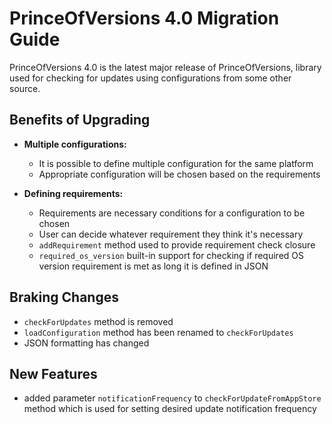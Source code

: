 # PrinceOfVersions 4.0 Migration Guide

PrinceOfVersions 4.0 is the latest major release of PrinceOfVersions, library used for checking for updates using configurations from some other source.

## Benefits of Upgrading

* **Multiple configurations:**

  * It is possible to define multiple configuration for the same platform
  * Appropriate configuration will be chosen based on the requirements


* **Defining requirements:**

  * Requirements are necessary conditions for a configuration to be chosen
  * User can decide whatever requirement they think it's necessary
  * `addRequirement` method used to provide requirement check closure
  * `required_os_version` built-in support for checking if required OS version requirement is met as long it is defined in JSON

## Braking Changes

* `checkForUpdates` method is removed
* `loadConfiguration` method has been renamed to `checkForUpdates`
* JSON formatting has changed

## New Features

* added parameter `notificationFrequency` to `checkForUpdateFromAppStore` method which is used for setting desired update notification frequency
